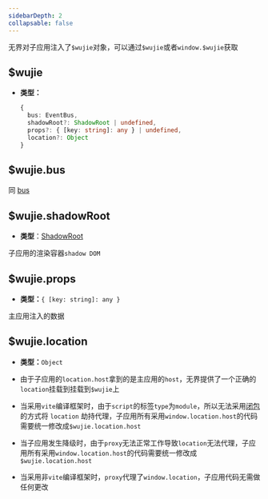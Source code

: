 ```yaml
---
sidebarDepth: 2
collapsable: false 
---
```


无界对子应用注入了`$wujie`对象，可以通过`$wujie`或者`window.$wujie`获取

## $wujie

- **类型：**

  ```typescript
  {
    bus: EventBus,
    shadowRoot?: ShadowRoot | undefined,
    props?: { [key: string]: any } | undefined,
    location?: Object
  }
  ```

## $wujie.bus

同 [bus](/api/bus.html)

## $wujie.shadowRoot

- **类型**：[ShadowRoot](https://developer.mozilla.org/en-US/docs/Web/API/ShadowRoot)

子应用的渲染容器`shadow DOM`

## $wujie.props

- **类型：**`{ [key: string]: any }`

主应用注入的数据

## $wujie.location

- **类型：**`Object`

- 由于子应用的`location.host`拿到的是主应用的`host`，无界提供了一个正确的`location`挂载到挂载到`$wujie`上

- 当采用`vite`编译框架时，由于`script`的标签`type`为`module`，所以无法采用[闭包](/guide/information.html#iframe-数据劫持和注入)的方式将 `location` 劫持代理，子应用所有采用`window.location.host`的代码需要统一修改成`$wujie.location.host`

- 当子应用发生降级时，由于`proxy`无法正常工作导致`location`无法代理，子应用所有采用`window.location.host`的代码需要统一修改成`$wujie.location.host`

- 当采用非`vite`编译框架时，`proxy`代理了`window.location`，子应用代码无需做任何更改

